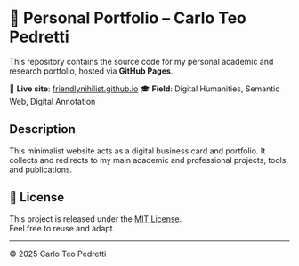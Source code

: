 # 📄 Personal Portfolio – Carlo Teo Pedretti

This repository contains the source code for my personal academic and research portfolio, hosted via **GitHub Pages**.

🔗 **Live site**: [friendlynihilist.github.io](https://friendlynihilist.github.io/portfolio/) 
🎓 **Field**: Digital Humanities, Semantic Web, Digital Annotation

## Description
This minimalist website acts as a digital business card and portfolio. It collects and redirects to my main academic and professional projects, tools, and publications.

## 📄 License

This project is released under the [MIT License](https://opensource.org/licenses/MIT).  
Feel free to reuse and adapt.

---

© 2025 Carlo Teo Pedretti
